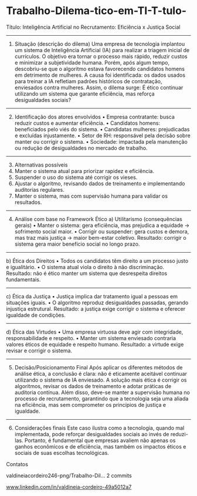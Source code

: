# Trabalho-Dilema-tico-em-TI-T-tulo-

Título:
Inteligência Artificial no Recrutamento: Eficiência x Justiça Social
________________________________________
1. Situação (descrição do dilema)
Uma empresa de tecnologia implantou um sistema de Inteligência Artificial (IA) para realizar a triagem inicial de currículos. O objetivo era tornar o processo mais rápido, reduzir custos e minimizar a subjetividade humana.
Porém, após algum tempo, descobriu-se que o algoritmo estava favorecendo candidatos homens em detrimento de mulheres. A causa foi identificada: os dados usados para treinar a IA refletiam padrões históricos de contratação, enviesados contra mulheres.
Assim, o dilema surge:
É ético continuar utilizando um sistema que garante eficiência, mas reforça desigualdades sociais?
________________________________________
2. Identificação dos atores envolvidos
•	Empresa contratante: busca reduzir custos e aumentar eficiência.
•	Candidatos homens: beneficiados pelo viés do sistema.
•	Candidatas mulheres: prejudicadas e excluídas injustamente.
•	Setor de RH: responsável pela decisão sobre manter ou corrigir o sistema.
•	Sociedade: impactada pela manutenção ou redução de desigualdades no mercado de trabalho.
________________________________________
3. Alternativas possíveis
1.	Manter o sistema atual para priorizar rapidez e eficiência.
2.	Suspender o uso do sistema até corrigir os vieses.
3.	Ajustar o algoritmo, revisando dados de treinamento e implementando auditorias regulares.
4.	Manter o sistema, mas com supervisão humana para validar os resultados.
________________________________________
4. Análise com base no Framework Ético
a) Utilitarismo (consequências gerais)
•	Manter o sistema: gera eficiência, mas prejudica a equidade → sofrimento social maior.
•	Corrigir ou suspender: gera custos e demora, mas traz mais justiça → maior bem-estar coletivo.
Resultado: corrigir o sistema gera maior benefício social no longo prazo.
________________________________________
b) Ética dos Direitos
•	Todos os candidatos têm direito a um processo justo e igualitário.
•	O sistema atual viola o direito à não discriminação.
Resultado: não é ético manter um sistema que desrespeita direitos fundamentais.
________________________________________
c) Ética da Justiça
•	Justiça implica dar tratamento igual a pessoas em situações iguais.
•	O algoritmo reproduz desigualdades passadas, gerando injustiça estrutural.
Resultado: a justiça exige corrigir o sistema e oferecer igualdade de condições.
________________________________________
d) Ética das Virtudes
•	Uma empresa virtuosa deve agir com integridade, responsabilidade e respeito.
•	Manter um sistema enviesado contraria valores éticos de equidade e respeito humano.
Resultado: a virtude exige revisar e corrigir o sistema.
________________________________________
5. Decisão/Posicionamento Final
Após aplicar os diferentes métodos de análise ética, a conclusão é clara:
não é eticamente aceitável continuar utilizando o sistema de IA enviesado.
A solução mais ética é corrigir os algoritmos, revisar os dados de treinamento e adotar práticas de auditoria contínua. Além disso, deve-se manter a supervisão humana no processo de recrutamento, garantindo que a tecnologia seja uma aliada na eficiência, mas sem comprometer os princípios de justiça e igualdade.
________________________________________
6. Considerações finais
Este caso ilustra como a tecnologia, quando mal implementada, pode reforçar desigualdades sociais ao invés de reduzi-las. Portanto, é fundamental que empresas avaliem não apenas os ganhos econômicos e de eficiência, mas também os impactos éticos e sociais de suas escolhas tecnológicas.

Contatos

valdineiacordeiro246-png/Trabalho-Dil... 2 commits

www.linkedin.com/in/valdineia-cordeiro-49a5012a7
